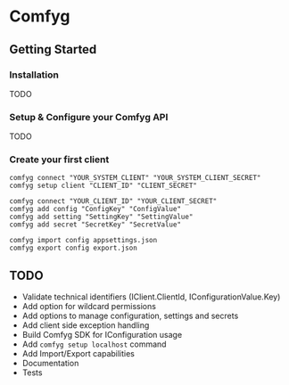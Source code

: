 # Comfyg

## Getting Started

### Installation

TODO

### Setup & Configure your Comfyg API

TODO

### Create your first client

```shell
comfyg connect "YOUR_SYSTEM_CLIENT" "YOUR_SYSTEM_CLIENT_SECRET"
comfyg setup client "CLIENT_ID" "CLIENT_SECRET"
```

```shell
comfyg connect "YOUR_CLIENT_ID" "YOUR_CLIENT_SECRET"
comfyg add config "ConfigKey" "ConfigValue"
comfyg add setting "SettingKey" "SettingValue"
comfyg add secret "SecretKey" "SecretValue"
```

```shell
comfyg import config appsettings.json
comfyg export config export.json
```

## TODO

- Validate technical identifiers (IClient.ClientId, IConfigurationValue.Key)
- Add option for wildcard permissions
- Add options to manage configuration, settings and secrets
- Add client side exception handling
- Build Comfyg SDK for IConfiguration usage
- Add `comfyg setup localhost` command
- Add Import/Export capabilities
- Documentation
- Tests
